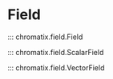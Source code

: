 # Field

::: chromatix.field.Field

::: chromatix.field.ScalarField

::: chromatix.field.VectorField

